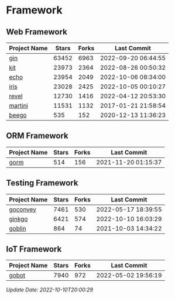 # Framework

## Web Framework
| Project Name | Stars | Forks | Last Commit |
| ------------ | ----- | ----- | ----------- |
| [gin](https://github.com/gin-gonic/gin) | 63452 | 6963 | 2022-09-20 06:44:55 |
| [kit](https://github.com/go-kit/kit) | 23973 | 2364 | 2022-08-26 00:50:32 |
| [echo](https://github.com/labstack/echo) | 23954 | 2049 | 2022-10-06 08:34:00 |
| [iris](https://github.com/kataras/iris) | 23028 | 2425 | 2022-10-05 00:10:27 |
| [revel](https://github.com/revel/revel) | 12730 | 1416 | 2022-04-12 20:53:30 |
| [martini](https://github.com/go-martini/martini) | 11531 | 1132 | 2017-01-21 21:58:54 |
| [beego](https://github.com/astaxie/beego) | 535 | 152 | 2020-12-13 11:36:23 |

## ORM Framework
| Project Name | Stars | Forks | Last Commit |
| ------------ | ----- | ----- | ----------- |
| [gorm](https://github.com/jinzhu/gorm) | 514 | 156 | 2021-11-20 01:15:37 |

## Testing Framework
| Project Name | Stars | Forks | Last Commit |
| ------------ | ----- | ----- | ----------- |
| [goconvey](https://github.com/smartystreets/goconvey) | 7461 | 530 | 2022-05-17 18:39:55 |
| [ginkgo](https://github.com/onsi/ginkgo) | 6421 | 574 | 2022-10-10 16:03:29 |
| [goblin](https://github.com/franela/goblin) | 864 | 74 | 2021-10-03 14:34:22 |

## IoT Framework
| Project Name | Stars | Forks | Last Commit |
| ------------ | ----- | ----- | ----------- |
| [gobot](https://github.com/hybridgroup/gobot) | 7940 | 972 | 2022-05-02 19:56:19 |

*Update Date: 2022-10-10T20:00:29*